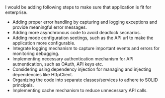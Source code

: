 I would be adding following steps to make sure that application is fit for enterprise.

- Adding proper error handling by capturing and logging exceptions and provide meaningful error messages.
- Adding more asynchronous code to avoid deadlock secnarios.
- Adding mode configuration seetings, such as the API url to make the application more configurable.
- Integrate logging mechanism to capture important events and errors for monitoring debugging.
- Implementing necessary authentication mechanism for API autnentication, such as OAuth, API keys etc.
- Considering using dependency injection for managing and injecting dependencies like HttpClient.
- Organizing the code into separate classes/services to adhere to SOLID principals.
- Implementing cache mechanism to reduce unnecessary API calls.
